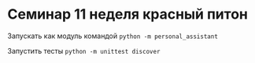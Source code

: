 # Семинар 11 неделя красный питон

Запускать как модуль командой `python -m personal_assistant`

Запустить тесты `python -m unittest discover`
